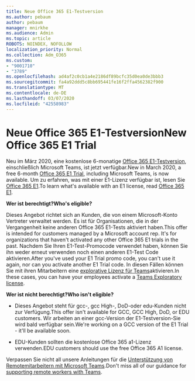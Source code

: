 ```yaml
---
title: Neue Office 365 E1-Testversion
ms.author: pebaum
author: pebaum
manager: mnirkhe
ms.audience: Admin
ms.topic: article
ROBOTS: NOINDEX, NOFOLLOW
localization_priority: Normal
ms.collection: Adm_O365
ms.custom:
- "9001710"
- "3789"
ms.openlocfilehash: ad4af2c0cb1a4e2186df89bcfc35d0ea0de3bbb3
ms.sourcegitcommit: fa4a92ddd5c8bb695441fe16f2ffa4562382f900
ms.translationtype: MT
ms.contentlocale: de-DE
ms.lasthandoff: 03/07/2020
ms.locfileid: "42558983"
---
```

# <a name="new-office-365-e1-trial"></a><span data-ttu-id="714da-102">Neue Office 365 E1-Testversion</span><span class="sxs-lookup"><span data-stu-id="714da-102">New Office 365 E1 Trial</span></span>

<span data-ttu-id="714da-103">Neu im März 2020, eine ﻿kostenlose 6-monatige [Office 365 E1-Testversion](https://docs.microsoft.com/MicrosoftTeams/e1-trial-license), einschließlich Microsoft Teams, ist jetzt verfügbar.</span><span class="sxs-lookup"><span data-stu-id="714da-103">New in March 2020, a free 6-month [Office 365 E1 Trial](https://docs.microsoft.com/MicrosoftTeams/e1-trial-license), including Microsoft Teams, is now available.</span></span> <span data-ttu-id="714da-104">Um zu erfahren, was mit einer E1-Lizenz verfügbar ist, lesen Sie [Office 365 E1](https://www.microsoft.com/microsoft-365/business/office-365-enterprise-e1-business-software).</span><span class="sxs-lookup"><span data-stu-id="714da-104">To learn what's available with an E1 license, read [Office 365 E1](https://www.microsoft.com/microsoft-365/business/office-365-enterprise-e1-business-software).</span></span>

<span data-ttu-id="714da-105">**Wer ist berechtigt?**</span><span class="sxs-lookup"><span data-stu-id="714da-105">**Who's eligible?**</span></span>

<span data-ttu-id="714da-106">Dieses Angebot richtet sich an Kunden, die von einem Microsoft-Konto Vertreter verwaltet werden. Es ist für Organisationen, die in der Vergangenheit keine anderen Office 365 E1-Tests aktiviert haben.</span><span class="sxs-lookup"><span data-stu-id="714da-106">This offer is intended for customers managed by a Microsoft account rep. It's for organizations that haven't activated any other Office 365 E1 trials in the past.</span></span> <span data-ttu-id="714da-107">Nachdem Sie Ihren E1-Test-Promocode verwendet haben, können Sie ihn weder erneut verwenden noch einen anderen E1-Test Code aktivieren.</span><span class="sxs-lookup"><span data-stu-id="714da-107">After you've used your E1 Trial promo code, you can't use it again, nor can you activate another E1 Trial code.</span></span> <span data-ttu-id="714da-108">In diesen Fällen können Sie mit ihren Mitarbeitern eine [explorative Lizenz für Teams](https://docs.microsoft.com/MicrosoftTeams/teams-exploratory)aktivieren.</span><span class="sxs-lookup"><span data-stu-id="714da-108">In these cases, you can have your employees activate a [Teams Exploratory license](https://docs.microsoft.com/MicrosoftTeams/teams-exploratory).</span></span>

<span data-ttu-id="714da-109">**Wer ist nicht berechtigt?**</span><span class="sxs-lookup"><span data-stu-id="714da-109">**Who isn't eligible?**</span></span>

- <span data-ttu-id="714da-110">Dieses Angebot steht für gcc-, gcc High-, DoD-oder edu-Kunden nicht zur Verfügung.</span><span class="sxs-lookup"><span data-stu-id="714da-110">This offer isn't available for GCC, GCC High, DoD, or EDU customers.</span></span> <span data-ttu-id="714da-111">Wir arbeiten an einer gcc-Version der E1-Testversion-Sie wird bald verfügbar sein.</span><span class="sxs-lookup"><span data-stu-id="714da-111">We're working on a GCC version of the E1 Trial - it'll be available soon.</span></span>

 - <span data-ttu-id="714da-112">EDU-Kunden sollten die ﻿kostenlose Office 365 a1-Lizenz verwenden.</span><span class="sxs-lookup"><span data-stu-id="714da-112">EDU customers should use the free Office 365 A1 license.</span></span>

<span data-ttu-id="714da-113">Verpassen Sie nicht all unsere Anleitungen für die [Unterstützung von Remotemitarbeitern mit Microsoft Teams](https://docs.microsoft.com/MicrosoftTeams/support-remote-work-with-teams).</span><span class="sxs-lookup"><span data-stu-id="714da-113">Don't miss all of our guidance for [supporting remote workers with Teams](https://docs.microsoft.com/MicrosoftTeams/support-remote-work-with-teams).</span></span>
